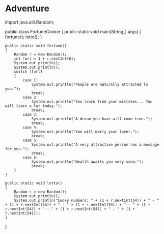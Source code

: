 # Adventure
import java.util.Random;

public class FortuneCookie
{
	public static void main(String[] args)
	{
		fortune();
		lotto();
	}
	
	public static void fortune()
	{
		Random r = new Random();
		int fort = 1 + r.nextInt(6);
		System.out.println();
		System.out.println();
		switch (fort)
		{
			case 1:
				System.out.println("People are naturally attracted to you.");
				break;
			case 2:
				System.out.println("You learn from your mistakes... You will learn a lot today.");
				break;
			case 3:
				System.out.println("A dream you have will come true.");
				break;
			case 4:
				System.out.println("You will marry your lover.");
				break;
			case 5:
				System.out.println("A very attractive person has a message for you.");
				break;
			case 6:
				System.out.println("Wealth awaits you very soon.");
				break;
		}
	}
	
	public static void lotto()
	{
		Random r = new Random();
		System.out.println();
		System.out.println("Lucky numbers: " + (1 + r.nextInt(54)) + " - " + (1 + r.nextInt(54)) + " - " + (1 + r.nextInt(54)) + " - " + (1 + r.nextInt(54)) + " - " + (1 + r.nextInt(54)) + " - " + (1 + r.nextInt(54)));
	}
}
